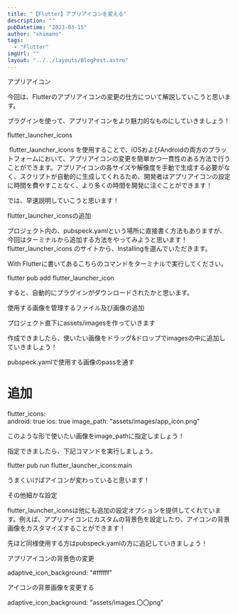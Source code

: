```yaml
---
title: "【Flutter】アプリアイコンを変える"
description: ""
pubDatetime: "2023-03-15"
author: "shimano"
tags:
  - "Flutter"
imgUrl: ""
layout: "../../layouts/BlogPost.astro"
---
```



アプリアイコン



今回は、Flutterのアプリアイコンの変更の仕方について解説していこうと思います。



プラグインを使って、アプリアイコンをより魅力的なものにしていきましょう！



flutter_launcher_icons 



 flutter_launcher_icons を使用することで、iOSおよびAndroidの両方のプラットフォームにおいて、アプリアイコンの変更を簡単かつ一貫性のある方法で行うことができます。アプリアイコンの各サイズや解像度を手動で生成する必要がなく、スクリプトが自動的に生成してくれるため、開発者はアプリアイコンの設定に時間を費やすことなく、より多くの時間を開発に注ぐことができます！



では、早速説明していこうと思います！



flutter_launcher_iconsの追加



プロジェクト内の、pubspeck.yamlという場所に直接書く方法もありますが、今回はターミナルから追加する方法をやってみようと思います！flutter_launcher_icons のサイトから、Installingを選んでいただきます。







With Flutterに書いてあるこちらのコマンドをターミナルで実行してください。



flutter pub add flutter_launcher_icon



すると、自動的にプラグインがダウンロードされたかと思います。



使用する画像を管理するファイル及び画像の追加



プロジェクト直下にassets/imagesを作っていきます







作成できましたら、使いたい画像をドラッグ&ドロップでimagesの中に追加していきましょう！



pubspeck.yamlで使用する画像のpassを通す



#  追加
flutter_icons:       
  android: true
  ios: true
  image_path: "assets/images/app_icon.png"



このような形で使いたい画像をimage_pathに指定しましょう！



指定できましたら、下記コマンドを実行しましょう。



flutter pub run flutter_launcher_icons:main



うまくいけばアイコンが変わっていると思います！











その他細かな設定



flutter_launcher_iconsは他にも追加の設定オプションを提供してくれています。例えば、アプリアイコンにカスタムの背景色を設定したり、アイコンの背景画像をカスタマイズすることができます！



先ほど同様使用する方はpubspeck.yamlの方に追記していきましょう！



アプリアイコンの背景色の変更



adaptive_icon_background: "#ffffff"



アイコンの背景画像を変更する



adaptive_icon_background: "assets/images.〇〇png"
